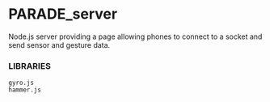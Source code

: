 # PARADE_server

Node.js server providing a page allowing phones to connect to a socket and send sensor and gesture data.

### LIBRARIES
	gyro.js
	hammer.js

